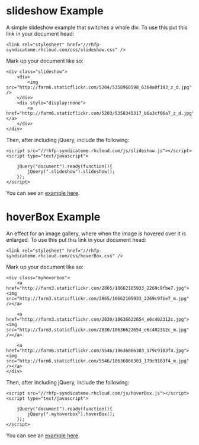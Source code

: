 slideshow Example
=================

A simple slideshow example that switches a whole div. To use this put this link in your document head:

	<link rel="stylesheet" href="//rhfp-syndicateme.rhcloud.com/css/slideshow.css" />
    
Mark up your document like so:

    <div class="slideshow">
        <div>
            <img src="http://farm6.staticflickr.com/5204/5358960598_6364a0f183_z_d.jpg" />
        </div>
        <div style="display:none">
            <a href="http://farm6.staticflickr.com/5203/5358345317_b6a3cf06a7_z_d.jpg"></a>
        </div>
	</div>

Then, after including jQuery, include the following:
	
	<script src="//rhfp-syndicateme.rhcloud.com/js/slideshow.js"></script>
	<script type="text/javascript">

		jQuery("document").ready(function(){
			jQuery(".slideshow").slideshow();
		});
	</script>

You can see an [example here](http://rawgithub.com/rhildred/slideshowExample/master/public/slideShow.html).

hoverBox Example
================

An effect for an image gallery, where when the image is hovered over it is enlarged. To use this put this link in your document head:

	<link rel="stylesheet" href="//rhfp-syndicateme.rhcloud.com/css/hoverBox.css" />
    
Mark up your document like so:

    <div class="myhoverbox">
		<a href="http://farm3.staticflickr.com/2865/10662105933_2269c9fbe7.jpg"><img src="http://farm3.staticflickr.com/2865/10662105933_2269c9fbe7_m.jpg" /></a>
    	
    	<a href="http://farm3.staticflickr.com/2830/10636622654_e6c402312c.jpg"><img src="http://farm3.staticflickr.com/2830/10636622654_e6c402312c_m.jpg" /></a>
    	
        <a href="http://farm6.staticflickr.com/5546/10636866303_179c9103f4.jpg"><img src="http://farm6.staticflickr.com/5546/10636866303_179c9103f4_m.jpg" /></a>
	</div>

Then, after including jQuery, include the following:
	
	<script src="//rhfp-syndicateme.rhcloud.com/js/hoverBox.js"></script>
	<script type="text/javascript">

		jQuery("document").ready(function(){
			jQuery(".myhoverbox").hoverBox();
		});
	</script>

You can see an [example here](http://rawgithub.com/rhildred/slideshowExample/master/public/hoverBox.html).
	